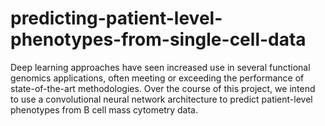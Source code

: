 # predicting-patient-level-phenotypes-from-single-cell-data
Deep learning approaches have seen increased use in several functional genomics applications, often meeting or exceeding the performance of state-of-the-art methodologies. Over the course of this project, we intend to use a convolutional neural network architecture to predict patient-level phenotypes from B cell mass cytometry data.
